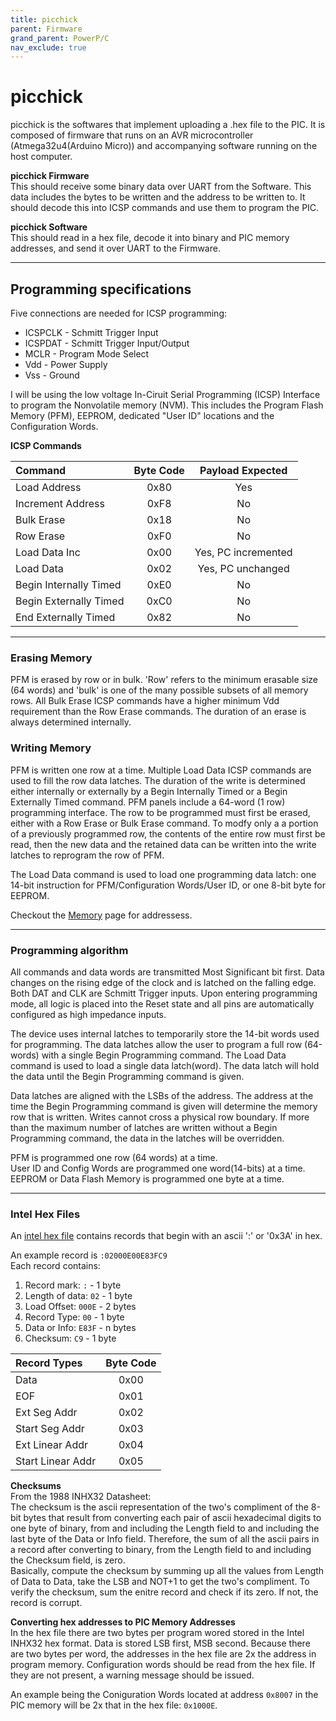 ```yaml
---
title: picchick
parent: Firmware
grand_parent: PowerP/C
nav_exclude: true
---
```


# picchick

picchick is the softwares that implement uploading a .hex file to the PIC. It is composed of firmware that runs on an AVR microcontroller (Atmega32u4(Arduino Micro)) and accompanying software running on the host computer.

**picchick Firmware**\
This should receive some binary data over UART from the Software. This data includes the bytes to be written and the address to be written to. It should decode this into ICSP commands and use them to program the PIC. 

**picchick Software**\
This should read in a hex file, decode it into binary and PIC memory addresses, and send it over UART to the Firmware.

***

## Programming specifications

Five connections are needed for ICSP programming:
- ICSPCLK - Schmitt Trigger Input
- ICSPDAT - Schmitt Trigger Input/Output
- MCLR - Program Mode Select
- Vdd - Power Supply
- Vss - Ground

I will be using the low voltage In-Ciruit Serial Programming (ICSP) Interface to program the Nonvolatile memory (NVM). This includes the Program Flash Memory (PFM), EEPROM, dedicated "User ID" locations and the Configuration Words.

**ICSP Commands**

| Command | Byte Code | Payload Expected |
|:------------|:-----------:|:--------------------:|
| Load Address | 0x80 | Yes |
| Increment Address | 0xF8 | No |
| Bulk Erase | 0x18 | No |
| Row Erase | 0xF0 | No |
| Load Data Inc | 0x00 | Yes, PC incremented |
| Load Data | 0x02 | Yes, PC unchanged |
| Begin Internally Timed | 0xE0 | No |
| Begin Externally Timed | 0xC0 | No |
| End Externally Timed | 0x82 | No |

***

### Erasing Memory
PFM is erased by row or in bulk. 'Row' refers to the minimum erasable size (64 words) and 'bulk' is one of the many possible subsets of all memory rows. All Bulk Erase ICSP commands have a higher minimum Vdd requirement than the Row Erase commands. The duration of an erase is always determined internally.


### Writing Memory
PFM is written one row at a time. Multiple Load Data ICSP commands are used to fill the row data latches. The duration of the write is determined either internally or externally by a Begin Internally Timed or a Begin Externally Timed command.
PFM panels include a 64-word (1 row) programming interface. The row to be programmed must first be erased, either with a Row Erase or Bulk Erase command. To modfy only a a portion of a previously programmed row, the contents of the entire row must first be read, then the new data and the retained data can be written into the write latches to reprogram the row of PFM.

The Load Data command is used to load one programming data latch: one 14-bit instruction for PFM/Configuration Words/User ID, or one 8-bit byte for EEPROM.



Checkout the [Memory](/powerpic/fw/memory.html) page for addressess.

***

### Programming algorithm
All commands and data words are transmitted Most Significant bit first. Data changes on the rising edge of the clock and is latched on the falling edge. Both DAT and CLK are Schmitt Trigger inputs. Upon entering programming mode, all logic is placed into the Reset state and all pins are automatically configured as high impedance inputs.

The device uses internal latches to temporarily store the 14-bit words used for programming. The data latches allow the user to program a full row (64-words) with a single Begin Programming command. The Load Data command is used to load a single data latch(word). The data latch will hold the data until the Begin Programming command is given.

Data latches are aligned with the LSBs of the address. The address at the time the Begin Programming command is given will determine the memory row that is written. Writes cannot cross a physical row boundary. If more than the maximum number of latches are written without a Begin Programming command, the data in the latches will be overridden. 

PFM is programmed one row (64 words) at a time.\
User ID and Config Words are programmed one word(14-bits) at a time.\
EEPROM or Data Flash Memory is programmed one byte at a time.

***

### Intel Hex Files
An [intel hex file](/powerpic/docs/INHEX.pdf) contains records that begin with an ascii ':' or '0x3A' in hex.

An example record is `:02000E00E83FC9`\
Each record contains:
1. Record mark:  `:` - 1 byte
2. Length of data: `02` - 1 byte
3. Load Offset: `000E` - 2 bytes
4. Record Type: `00` - 1 byte
5. Data or Info: `E83F` - n bytes
6. Checksum: `C9` - 1 byte

| Record Types | Byte Code |
|:--------|:-----------:|
| Data | 0x00 |
| EOF | 0x01 |
| Ext Seg Addr | 0x02 |
| Start Seg Addr | 0x03 |
| Ext Linear Addr | 0x04 |
| Start Linear Addr | 0x05 |

**Checksums**\
From the 1988 INHX32 Datasheet:\
    The checksum is the ascii representation of the two's compliment of the 8-bit bytes that result from converting each pair of ascii hexadecimal digits to one byte of binary, from and including the Length field to and including the last byte of the Data or Info field. Therefore, the sum of all the ascii pairs in a record after converting to binary, from the Length field to and including the Checksum field, is zero.\
Basically, compute the checksum by summing up all the values from Length of Data to Data, take the LSB and NOT+1 to get the two's compliment. To verify the checksum, sum the enitre record and check if its zero. If not, the record is corrupt.


**Converting hex addresses to PIC Memory Addresses**\
In the hex file there are two bytes per program wored stored in the Intel INHX32 hex format. Data is stored LSB first, MSB second. Because there are two bytes per word, the addresses in the hex file are 2x the address in program memory. Configuration words should be read from the hex file. If they are not present, a warning message should be issued.

An example being the Coniguration Words located at address `0x8007` in the PIC memory will be 2x that in the hex file: `0x1000E`.



